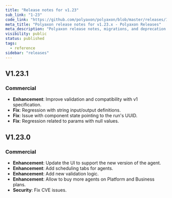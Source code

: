 ```yaml
---
title: "Release notes for v1.23"
sub_link: "1-23"
code_link: "https://github.com/polyaxon/polyaxon/blob/master/releases/1-23.md"
meta_title: "Polyaxon release notes for v1.23.x - Polyaxon Releases"
meta_description: "Polyaxon release notes, migrations, and deprecation notes for v1.23.x."
visibility: public
status: published
tags:
  - reference
sidebar: "releases"
---
```


## V1.23.1

### Commercial

 * **Enhancement**: Improve validation and compatibility with v1 specification.
 * **Fix**: Regression with string input/output definitions.
 * **Fix**: Issue with component state pointing to the run's UUID.
 * **Fix**: Regression related to params with null values.

## V1.23.0

### Commercial

  * **Enhancement**: Update the UI to support the new version of the agent.
  * **Enhancement**: Add scheduling tabs for agents.
  * **Enhancement**: Add new validation logic.
  * **Enhancement**: Allow to buy more agents on Platform and Business plans.
  * **Security**: Fix CVE issues.
